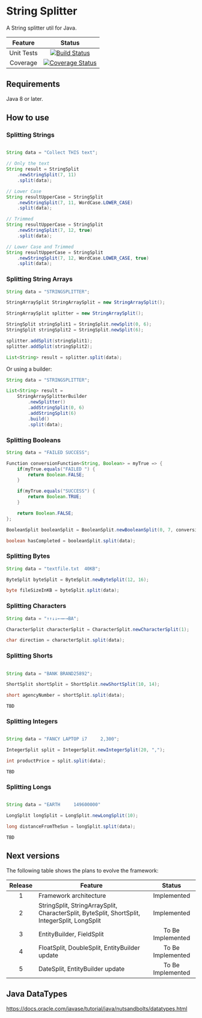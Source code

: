 # String Splitter

A String splitter util for Java.

|  Feature   | Status |
|:----------:|:------:|
| Unit Tests | [![Build Status](https://travis-ci.org/ortolanph/stringsplitter.svg?branch=master)](https://travis-ci.org/ortolanph/stringsplitter) |
| Coverage   | [![Coverage Status](https://coveralls.io/repos/github/ortolanph/stringsplitter/badge.svg?branch=master)](https://coveralls.io/github/ortolanph/stringsplitter?branch=master) |

## Requirements

Java 8 or later.

## How to use

### Splitting Strings

```java

String data = "Collect THIS text";

// Only the text
String result = StringSplit
    .newStringSplit(7, 11)
    .split(data);

// Lower Case
String resultUpperCase = StringSplit
    .newStringSplit(7, 11, WordCase.LOWER_CASE)
    .split(data);

// Trimmed
String resultUpperCase = StringSplit
    .newStringSplit(7, 12, true)
    .split(data);

// Lower Case and Trimmed
String resultUpperCase = StringSplit
    .newStringSplit(7, 12, WordCase.LOWER_CASE, true)
    .split(data);

```

### Splitting String Arrays

```java
String data = "STRINGSPLITTER";

StringArraySplit StringArraySplit = new StringArraySplit();

StringArraySplit splitter = new StringArraySplit();

StringSplit stringSplit1 = StringSplit.newSplit(0, 6);
StringSplit stringSplit2 = StringSplit.newSplit(6);

splitter.addSplit(stringSplit1);
splitter.addSplit(stringSplit2);

List<String> result = splitter.split(data);
```

Or using a builder:

```java
String data = "STRINGSPLITTER";

List<String> result =
    StringArraySplitterBuilder
        .newSplitter()
        .addStringSplit(0, 6)
        .addStringSplit(6)
        .build()
        .split(data);
```


### Splitting Booleans

```java
String data = "FAILED SUCCESS";

Function conversionFunction<String, Boolean> = myTrue => {
    if(myTrue.equals("FAILED ") {
        return Boolean.FALSE;
    }

    if(myTrue.equals("SUCCESS") {
        return Boolean.TRUE;
    }

    return Boolean.FALSE;
};

BooleanSplit booleanSplit = BooleanSplit.newBooleanSplit(0, 7, conversionFunction);

boolean hasCompleted = booleanSplit.split(data);

```

### Splitting Bytes

```java
String data = "textfile.txt  40KB";

ByteSplit byteSplit = ByteSplit.newByteSplit(12, 16);

byte fileSizeInKB = byteSplit.split(data);

```

### Splitting Characters

```java
String data = "↑↑↓↓←→←→BA";

CharacterSplit characterSplit = CharacterSplit.newCharacterSplit(1);

char direction = characterSplit.split(data);
```

### Splitting Shorts

```java

String data = "BANK BRAND25892";

ShortSplit shortSplit = ShortSplit.newShortSplit(10, 14);

short agencyNumber = shortSplit.split(data);

```

`TBD`

### Splitting Integers

```java

String data = "FANCY LAPTOP i7     2,300";

IntegerSplit split = IntegerSplit.newIntegerSplit(20, ",");

int productPrice = split.split(data);

```

`TBD`

### Splitting Longs

```java

String data = "EARTH     149600000"

LongSplit longSplit = LongSplit.newLongSplit(10);

long distanceFromTheSun = longSplit.split(data);

```

`TBD`

## Next versions

The following table shows the plans to evolve the framework:

| Release | Feature | Status |
|:-------:| ------- |:------:|
| 1 | Framework architecture | Implemented |
| 2 | StringSplit, StringArraySplit, CharacterSplit, ByteSplit, ShortSplit, IntegerSplit, LongSplit | Implemented |
| 3 | EntityBuilder, FieldSplit | To Be Implemented |
| 4 | FloatSplit, DoubleSplit, EntityBuilder update | To Be Implemented |
| 5 | DateSplit, EntityBuilder update | To Be Implemented |

## Java DataTypes

https://docs.oracle.com/javase/tutorial/java/nutsandbolts/datatypes.html
